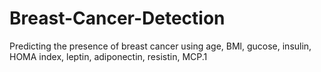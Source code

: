 # Breast-Cancer-Detection
Predicting the presence of breast cancer using age, BMl, gucose, insulin, HOMA index, leptin, adiponectin, resistin, MCP.1
